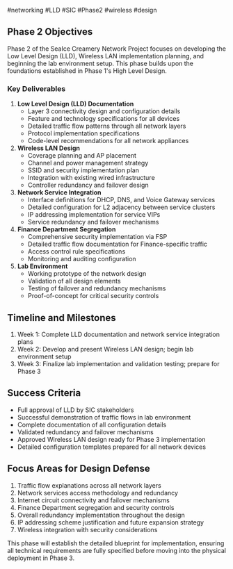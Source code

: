 #networking #LLD #SIC #Phase2 #wireless #design

## Phase 2 Objectives

Phase 2 of the SeaIce Creamery Network Project focuses on developing the Low Level Design (LLD), Wireless LAN implementation planning, and beginning the lab environment setup. This phase builds upon the foundations established in Phase 1's High Level Design.

### Key Deliverables

1. **Low Level Design (LLD) Documentation**
    - Layer 3 connectivity design and configuration details
    - Feature and technology specifications for all devices
    - Detailed traffic flow patterns through all network layers
    - Protocol implementation specifications
    - Code-level recommendations for all network appliances
2. **Wireless LAN Design**
    - Coverage planning and AP placement
    - Channel and power management strategy
    - SSID and security implementation plan
    - Integration with existing wired infrastructure
    - Controller redundancy and failover design
3. **Network Service Integration**
    - Interface definitions for DHCP, DNS, and Voice Gateway services
    - Detailed configuration for L2 adjacency between service clusters
    - IP addressing implementation for service VIPs
    - Service redundancy and failover mechanisms
4. **Finance Department Segregation**
    - Comprehensive security implementation via FSP
    - Detailed traffic flow documentation for Finance-specific traffic
    - Access control rule specifications
    - Monitoring and auditing configuration
5. **Lab Environment**
    - Working prototype of the network design
    - Validation of all design elements
    - Testing of failover and redundancy mechanisms
    - Proof-of-concept for critical security controls

## Timeline and Milestones

1. Week 1: Complete LLD documentation and network service integration plans
2. Week 2: Develop and present Wireless LAN design; begin lab environment setup
3. Week 3: Finalize lab implementation and validation testing; prepare for Phase 3

## Success Criteria

- Full approval of LLD by SIC stakeholders
- Successful demonstration of traffic flows in lab environment
- Complete documentation of all configuration details
- Validated redundancy and failover mechanisms
- Approved Wireless LAN design ready for Phase 3 implementation
- Detailed configuration templates prepared for all network devices

## Focus Areas for Design Defense

1. Traffic flow explanations across all network layers
2. Network services access methodology and redundancy
3. Internet circuit connectivity and failover mechanisms
4. Finance Department segregation and security controls
5. Overall redundancy implementation throughout the design
6. IP addressing scheme justification and future expansion strategy
7. Wireless integration with security considerations

This phase will establish the detailed blueprint for implementation, ensuring all technical requirements are fully specified before moving into the physical deployment in Phase 3.